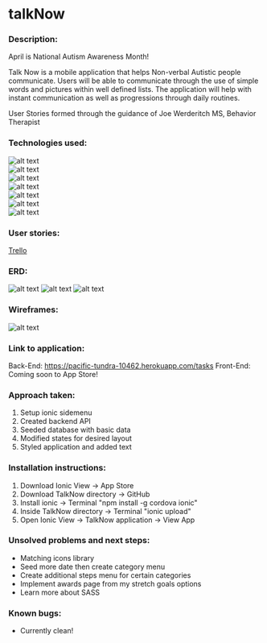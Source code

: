 # talkNow

### Description:
April is National Autism Awareness Month!<br>

Talk Now is a mobile application that helps Non-verbal Autistic people communicate. Users will be able to communicate through the use of simple words and pictures within well defined lists.  The application will help with instant communication as well as progressions through daily routines.<br>

User Stories formed through the guidance of Joe Werderitch MS, Behavior Therapist

### Technologies used:
![alt text](assets/JS-HTML-CSS.png)<br>
![alt text](assets/ionic.png)<br>
![alt text](assets/MEAN.png)<br>
![alt text](assets/Postman.png)<br>
![alt text](assets/Heroku.png)<br>
![alt text](assets/Trello.png)<br>
![alt text](assets/GitHub.png)<br>


### User stories:
[Trello](https://trello.com/b/lw7A83Q7/talk-now)

### ERD:
![alt text](assets/TalkNow.png)
![alt text](assets/About.png)
![alt text](assets/Instructions.png)

### Wireframes:
![alt text](assets/WIREFRAMES.jpg)

### Link to application:
Back-End: https://pacific-tundra-10462.herokuapp.com/tasks
Front-End: Coming soon to App Store!

### Approach taken:
1. Setup ionic sidemenu
2. Created backend API
3. Seeded database with basic data
4. Modified states for desired layout
5. Styled application and added text

### Installation instructions:
1. Download Ionic View -> App Store
2. Download TalkNow directory -> GitHub
3. Install ionic -> Terminal "npm install -g cordova ionic"
4. Inside TalkNow directory -> Terminal "ionic upload"
5. Open Ionic View -> TalkNow application -> View App


### Unsolved problems and next steps:
- Matching icons library
- Seed more date then create category menu
- Create additional steps menu for certain categories
- Implement awards page from my stretch goals options
- Learn more about SASS

### Known bugs:
- Currently clean!
